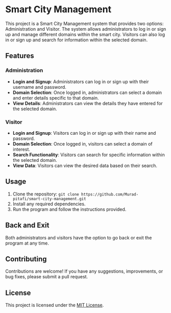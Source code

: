 # Smart City Management

This project is a Smart City Management system that provides two options: Administration and Visitor. The system allows administrators to log in or sign up and manage different domains within the smart city. Visitors can also log in or sign up and search for information within the selected domain.

## Features

### Administration

- **Login and Signup**: Administrators can log in or sign up with their username and password.
- **Domain Selection**: Once logged in, administrators can select a domain and enter details specific to that domain.
- **View Details**: Administrators can view the details they have entered for the selected domain.

### Visitor

- **Login and Signup**: Visitors can log in or sign up with their name and password.
- **Domain Selection**: Once logged in, visitors can select a domain of interest.
- **Search Functionality**: Visitors can search for specific information within the selected domain.
- **View Data**: Visitors can view the desired data based on their search.

## Usage

1. Clone the repository: `git clone https://github.com/Murad-pitafi/smart-city-management.git`
2. Install any required dependencies.
3. Run the program and follow the instructions provided.

## Back and Exit

Both administrators and visitors have the option to go back or exit the program at any time.



## Contributing

Contributions are welcome! If you have any suggestions, improvements, or bug fixes, please submit a pull request.

## License

This project is licensed under the [MIT License](https://opensource.org/licenses/MIT).

